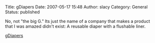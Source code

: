 Title: gDiapers
Date: 2007-05-17 15:48
Author: slacy
Category: General
Status: published

No, not "the big G." Its just the name of a company that makes a product
that I was amazed didn't exist: A reusable diaper with a flushable
liner.

[gDiapers](http://gdiapers.com)
